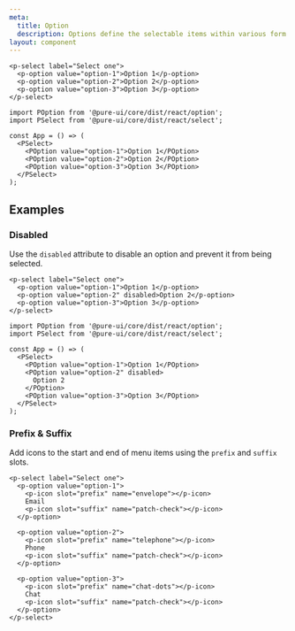 ```yaml
---
meta:
  title: Option
  description: Options define the selectable items within various form controls such as select.
layout: component
---
```


```html:preview
<p-select label="Select one">
  <p-option value="option-1">Option 1</p-option>
  <p-option value="option-2">Option 2</p-option>
  <p-option value="option-3">Option 3</p-option>
</p-select>
```

```jsx:react
import POption from '@pure-ui/core/dist/react/option';
import PSelect from '@pure-ui/core/dist/react/select';

const App = () => (
  <PSelect>
    <POption value="option-1">Option 1</POption>
    <POption value="option-2">Option 2</POption>
    <POption value="option-3">Option 3</POption>
  </PSelect>
);
```

## Examples

### Disabled

Use the `disabled` attribute to disable an option and prevent it from being selected.

```html:preview
<p-select label="Select one">
  <p-option value="option-1">Option 1</p-option>
  <p-option value="option-2" disabled>Option 2</p-option>
  <p-option value="option-3">Option 3</p-option>
</p-select>
```

```jsx:react
import POption from '@pure-ui/core/dist/react/option';
import PSelect from '@pure-ui/core/dist/react/select';

const App = () => (
  <PSelect>
    <POption value="option-1">Option 1</POption>
    <POption value="option-2" disabled>
      Option 2
    </POption>
    <POption value="option-3">Option 3</POption>
  </PSelect>
);
```

### Prefix & Suffix

Add icons to the start and end of menu items using the `prefix` and `suffix` slots.

```html:preview
<p-select label="Select one">
  <p-option value="option-1">
    <p-icon slot="prefix" name="envelope"></p-icon>
    Email
    <p-icon slot="suffix" name="patch-check"></p-icon>
  </p-option>

  <p-option value="option-2">
    <p-icon slot="prefix" name="telephone"></p-icon>
    Phone
    <p-icon slot="suffix" name="patch-check"></p-icon>
  </p-option>

  <p-option value="option-3">
    <p-icon slot="prefix" name="chat-dots"></p-icon>
    Chat
    <p-icon slot="suffix" name="patch-check"></p-icon>
  </p-option>
</p-select>
```
